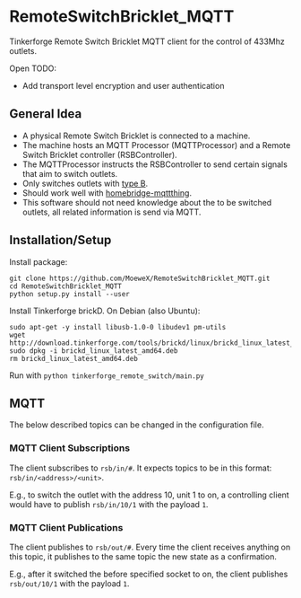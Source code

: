 # RemoteSwitchBricklet_MQTT

Tinkerforge Remote Switch Bricklet MQTT client for the control of 433Mhz outlets.

Open TODO:
- Add transport level encryption and user authentication

## General Idea

- A physical Remote Switch Bricklet is connected to a machine.
- The machine hosts an MQTT Processor (MQTTProcessor) and a Remote Switch Bricklet controller (RSBController).
- The MQTTProcessor instructs the RSBController to send certain signals that aim to switch outlets.
- Only switches outlets with [type B](https://www.tinkerforge.com/en/doc/Hardware/Bricklets/Remote_Switch.html#remote-switch-bricklet).
- Should work well with [homebridge-mqttthing](https://github.com/arachnetech/homebridge-mqttthing).
- This software should not need knowledge about the to be switched outlets, all related information is send via MQTT.

## Installation/Setup

Install package:
```
git clone https://github.com/MoeweX/RemoteSwitchBricklet_MQTT.git
cd RemoteSwitchBricklet_MQTT
python setup.py install --user
```

Install Tinkerforge brickD. On Debian (also Ubuntu):
```
sudo apt-get -y install libusb-1.0-0 libudev1 pm-utils
wget http://download.tinkerforge.com/tools/brickd/linux/brickd_linux_latest_amd64.deb
sudo dpkg -i brickd_linux_latest_amd64.deb
rm brickd_linux_latest_amd64.deb
```

Run with `python tinkerforge_remote_switch/main.py`

## MQTT

The below described topics can be changed in the configuration file.

### MQTT Client Subscriptions

The client subscribes to `rsb/in/#`. It expects topics to be in this format: `rsb/in/<address>/<unit>`.

E.g., to switch the outlet with the address 10, unit 1 to on, a controlling client would have to publish `rsb/in/10/1` with the payload `1`.

### MQTT Client Publications

The client publishes to `rsb/out/#`. Every time the client receives anything on this topic, it publishes to the same topic the new state as a confirmation.

E.g., after it switched the before specified socket to on, the client publishes `rsb/out/10/1` with the payload `1`.
